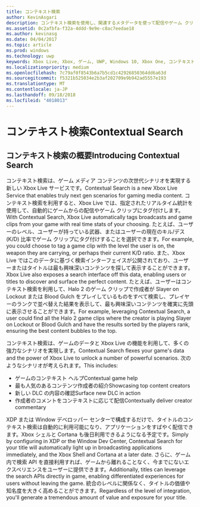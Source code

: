 ```yaml
---
title: コンテキスト検索
author: KevinAsgari
description: コンテキスト検索を使用し、関連するメタデータを使って配信やゲーム クリップに自動的にタグ付けする方法を説明します。
ms.assetid: 0c2afbfa-f32a-4ddd-9e9e-c8ac7eedae18
ms.author: kevinasg
ms.date: 04/04/2017
ms.topic: article
ms.prod: windows
ms.technology: uwp
keywords: Xbox Live, Xbox, ゲーム, UWP, Windows 10, Xbox One, コンテキスト検索, 配信, ゲーム クリップ
ms.localizationpriority: medium
ms.openlocfilehash: 7c79af0f8543b6a7b5cd1c42926850364dd6a63d
ms.sourcegitcommit: f5321b525034e2b3af202709e9b942ad5557e193
ms.translationtype: MT
ms.contentlocale: ja-JP
ms.lasthandoff: 09/18/2018
ms.locfileid: "4018013"
---
```

# <a name="contextual-search"></a><span data-ttu-id="7ee89-104">コンテキスト検索</span><span class="sxs-lookup"><span data-stu-id="7ee89-104">Contextual Search</span></span>

## <a name="introducing-contextual-search"></a><span data-ttu-id="7ee89-105">コンテキスト検索の概要</span><span class="sxs-lookup"><span data-stu-id="7ee89-105">Introducing Contextual Search</span></span>
<span data-ttu-id="7ee89-106">コンテキスト検索は、ゲーム メディア コンテンツの次世代シナリオを実現する新しい Xbox Live サービスです。</span><span class="sxs-lookup"><span data-stu-id="7ee89-106">Contextual Search is a new Xbox Live Service that enables truly next gen scenarios for gaming media content.</span></span>  <span data-ttu-id="7ee89-107">コンテキスト検索を利用すると、Xbox Live では、指定されたリアルタイム統計を使用して、自動的にゲームからの配信やゲーム クリップにタグ付けします。</span><span class="sxs-lookup"><span data-stu-id="7ee89-107">With Contextual Search,  Xbox Live automatically tags broadcasts and game clips from your game with real time stats of your choosing.</span></span> <span data-ttu-id="7ee89-108">たとえば、ユーザーのレベル、ユーザーが持っている武器、またはユーザーの現在のキル/デス (K/D) 比率でゲーム クリップにタグ付けすることを選択できます。</span><span class="sxs-lookup"><span data-stu-id="7ee89-108">For example, you could choose to tag a game clip with the level the user is on, the weapon they are carrying, or perhaps their current K/D ratio.</span></span>  <span data-ttu-id="7ee89-109">また、Xbox Live ではこのデータに基づく検索インターフェイスが公開されており、ユーザーまたはタイトルは最も興味深いコンテンツを探して表示することができます。</span><span class="sxs-lookup"><span data-stu-id="7ee89-109">Xbox Live also  exposes a search interface off this data, enabling users or titles to discover and surface the perfect content.</span></span>  <span data-ttu-id="7ee89-110">たとえば、ユーザーはコンテキスト検索を利用して、Halo 2 のゲーム クリップで作成者が Slayer on Lockout または Blood Gulch をプレイしているものをすべて検索し、プレイヤーのランクで並べ替えた結果を表示して、最も興味深いコンテンツを確実に先頭に表示させることができます。</span><span class="sxs-lookup"><span data-stu-id="7ee89-110">For example, leveraging Contextual Search, a user could find all the Halo 2 game clips where the creator is playing Slayer on Lockout or Blood Gulch and have the results sorted by the players rank, ensuring the best content bubbles to the top.</span></span>  

<span data-ttu-id="7ee89-111">コンテキスト検索は、ゲームのデータと Xbox Live の機能を利用して、多くの強力なシナリオを実現します。</span><span class="sxs-lookup"><span data-stu-id="7ee89-111">Contextual Search flexes your game's data and the power of Xbox Live to unlock a number of powerful scenarios.</span></span>  <span data-ttu-id="7ee89-112">次のようなシナリオが考えられます。</span><span class="sxs-lookup"><span data-stu-id="7ee89-112">This includes:</span></span>

* <span data-ttu-id="7ee89-113">ゲームのコンテキスト ヘルプ</span><span class="sxs-lookup"><span data-stu-id="7ee89-113">Contextual game help</span></span>
* <span data-ttu-id="7ee89-114">最も人気のあるコンテンツ作成者の紹介</span><span class="sxs-lookup"><span data-stu-id="7ee89-114">Showcasing top content creators</span></span>
* <span data-ttu-id="7ee89-115">新しい DLC の内容の確認</span><span class="sxs-lookup"><span data-stu-id="7ee89-115">Surface new DLC in action</span></span>
* <span data-ttu-id="7ee89-116">作成者のコメントをコンテキストに応じて配信</span><span class="sxs-lookup"><span data-stu-id="7ee89-116">Contextually deliver creator commentary</span></span>

<span data-ttu-id="7ee89-117">XDP または Window デベロッパー センターで構成するだけで、タイトルのコンテキスト検索は自動的に利用可能になり、アプリケーションをすばやく配信できます。Xbox シェルと Cortana も後日利用できるようになる予定です。</span><span class="sxs-lookup"><span data-stu-id="7ee89-117">Simply by configuring in XDP or the Window Dev Center, Contextual Search for your title will automatically light up in broadcasting applications immediately, and the Xbox Shell and Cortana at a later date.</span></span>  <span data-ttu-id="7ee89-118">さらに、ゲーム内で検索 API を直接利用すれば、ゲームから離れることなく、今までにないエクスペリエンスをユーザーに提供できます。</span><span class="sxs-lookup"><span data-stu-id="7ee89-118">Additionally, titles can leverage the search APIs directly in game, enabling differentiated experiences for users without leaving the game.</span></span>  <span data-ttu-id="7ee89-119">統合のレベルに関係なく、タイトルの価値や知名度を大きく高めることができます。</span><span class="sxs-lookup"><span data-stu-id="7ee89-119">Regardless of the level of integration, you'll generate a tremendous amount of value and exposure for your title.</span></span>
